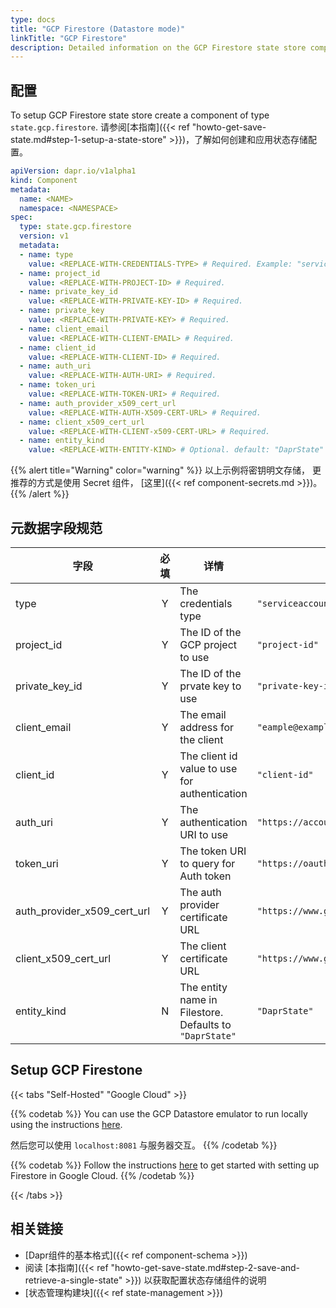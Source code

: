 ```yaml
---
type: docs
title: "GCP Firestore (Datastore mode)"
linkTitle: "GCP Firestore"
description: Detailed information on the GCP Firestore state store component
---
```


## 配置

To setup GCP Firestore state store create a component of type `state.gcp.firestore`. 请参阅[本指南]({{< ref "howto-get-save-state.md#step-1-setup-a-state-store" >}})，了解如何创建和应用状态存储配置。


```yaml
apiVersion: dapr.io/v1alpha1
kind: Component
metadata:
  name: <NAME>
  namespace: <NAMESPACE>
spec:
  type: state.gcp.firestore
  version: v1
  metadata:
  - name: type
    value: <REPLACE-WITH-CREDENTIALS-TYPE> # Required. Example: "serviceaccount"
  - name: project_id
    value: <REPLACE-WITH-PROJECT-ID> # Required.
  - name: private_key_id
    value: <REPLACE-WITH-PRIVATE-KEY-ID> # Required.
  - name: private_key
    value: <REPLACE-WITH-PRIVATE-KEY> # Required.
  - name: client_email
    value: <REPLACE-WITH-CLIENT-EMAIL> # Required.
  - name: client_id
    value: <REPLACE-WITH-CLIENT-ID> # Required.
  - name: auth_uri
    value: <REPLACE-WITH-AUTH-URI> # Required.
  - name: token_uri
    value: <REPLACE-WITH-TOKEN-URI> # Required.
  - name: auth_provider_x509_cert_url
    value: <REPLACE-WITH-AUTH-X509-CERT-URL> # Required.
  - name: client_x509_cert_url
    value: <REPLACE-WITH-CLIENT-x509-CERT-URL> # Required.
  - name: entity_kind
    value: <REPLACE-WITH-ENTITY-KIND> # Optional. default: "DaprState"
```

{{% alert title="Warning" color="warning" %}}
以上示例将密钥明文存储， 更推荐的方式是使用 Secret 组件， [这里]({{< ref component-secrets.md >}})。
{{% /alert %}}

## 元数据字段规范

| 字段                              | 必填 | 详情                                                      | 示例                                                      |
| ------------------------------- |:--:| ------------------------------------------------------- | ------------------------------------------------------- |
| type                            | Y  | The credentials type                                    | `"serviceaccount"`                                      |
| project_id                      | Y  | The ID of the GCP project to use                        | `"project-id"`                                          |
| private_key_id                | Y  | The ID of the prvate key to use                         | `"private-key-id"`                                      |
| client_email                    | Y  | The email address for the client                        | `"eample@example.com"`                                  |
| client_id                       | Y  | The client id value to use for authentication           | `"client-id"`                                           |
| auth_uri                        | Y  | The authentication URI to use                           | `"https://accounts.google.com/o/oauth2/auth"`           |
| token_uri                       | Y  | The token URI to query for Auth token                   | `"https://oauth2.googleapis.com/token"`                 |
| auth_provider_x509_cert_url | Y  | The auth provider certificate URL                       | `"https://www.googleapis.com/oauth2/v1/certs"`          |
| client_x509_cert_url          | Y  | The client certificate URL                              | `"https://www.googleapis.com/robot/v1/metadata/x509/x"` |
| entity_kind                     | N  | The entity name in Filestore. Defaults to `"DaprState"` | `"DaprState"`                                           |

## Setup GCP Firestone

{{< tabs "Self-Hosted" "Google Cloud" >}}

{{% codetab %}}
You can use the GCP Datastore emulator to run locally using the instructions [here](https://cloud.google.com/datastore/docs/tools/datastore-emulator).

然后您可以使用 `localhost:8081` 与服务器交互。
{{% /codetab %}}

{{% codetab %}}
Follow the instructions [here](https://cloud.google.com/datastore/docs/quickstart) to get started with setting up Firestore in Google Cloud.
{{% /codetab %}}

{{< /tabs >}}


## 相关链接
- [Dapr组件的基本格式]({{< ref component-schema >}})
- 阅读 [本指南]({{< ref "howto-get-save-state.md#step-2-save-and-retrieve-a-single-state" >}}) 以获取配置状态存储组件的说明
- [状态管理构建块]({{< ref state-management >}})
